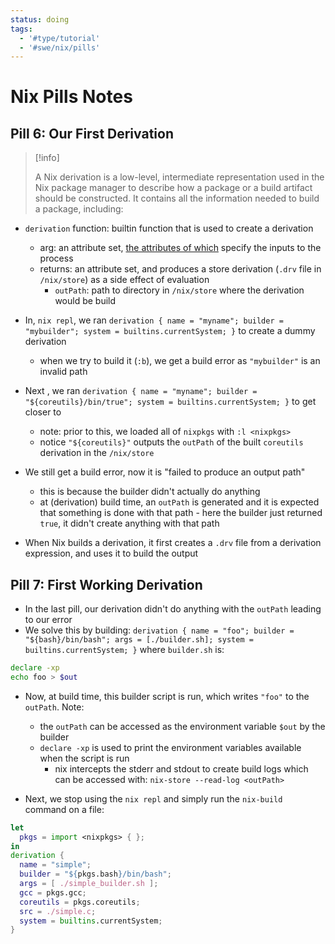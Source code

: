 ```yaml
---
status: doing
tags:
  - '#type/tutorial'
  - '#swe/nix/pills'
---
```


# Nix Pills Notes

## Pill 6: Our First Derivation

> \[!info\]
>
> A Nix derivation is a low-level, intermediate representation used in the Nix package manager to describe how a package or a build artifact should be constructed. It contains all the information needed to build a package, including:

- `derivation` function: builtin function that is used to create a derivation

  - arg: an attribute set, [the attributes of which](https://nix.dev/manual/nix/2.22/language/derivations) specify the inputs to the process
  - returns: an attribute set, and produces a store derivation (`.drv` file in `/nix/store`) as a side effect of evaluation
    - `outPath`: path to directory in `/nix/store` where the derivation would be build

- In, `nix repl`, we ran `derivation { name = "myname"; builder = "mybuilder"; system = builtins.currentSystem; }` to create a dummy derivation

  - when we try to build it (`:b`), we get a build error as `"mybuilder"` is an invalid path

- Next , we ran `derivation { name = "myname"; builder = "${coreutils}/bin/true"; system = builtins.currentSystem; }` to get closer to

  - note: prior to this, we loaded all of `nixpkgs` with `:l <nixpkgs>`
  - notice `"${coreutils}"` outputs the `outPath` of the built `coreutils` derivation in the `/nix/store`

- We still get a build error, now it is "failed to produce an output path"

  - this is because the builder didn't actually do anything
  - at (derivation) build time, an `outPath` is generated and it is expected that something is done with that path - here the builder just returned `true`, it didn't create anything with that path

- When Nix builds a derivation, it first creates a `.drv` file from a derivation expression, and uses it to build the output

## Pill 7: First Working Derivation

- In the last pill, our derivation didn't do anything with the `outPath` leading to our error
- We solve this by building: `derivation { name = "foo"; builder = "${bash}/bin/bash"; args = [./builder.sh]; system = builtins.currentSystem; }` where `builder.sh` is:

```bash
declare -xp
echo foo > $out
```

- Now, at build time, this builder script is run, which writes `"foo"` to the `outPath`. Note:

  - the `outPath` can be accessed as the environment variable `$out` by the builder
  - `declare -xp` is used to print the environment variables available when the script is run
    - nix intercepts the stderr and stdout to create build logs which can be accessed with: `nix-store --read-log <outPath>`

- Next, we stop using the `nix repl` and simply run the `nix-build` command on a file:

```nix
let
  pkgs = import <nixpkgs> { };
in
derivation {
  name = "simple";
  builder = "${pkgs.bash}/bin/bash";
  args = [ ./simple_builder.sh ];
  gcc = pkgs.gcc;
  coreutils = pkgs.coreutils;
  src = ./simple.c;
  system = builtins.currentSystem;
}
```
